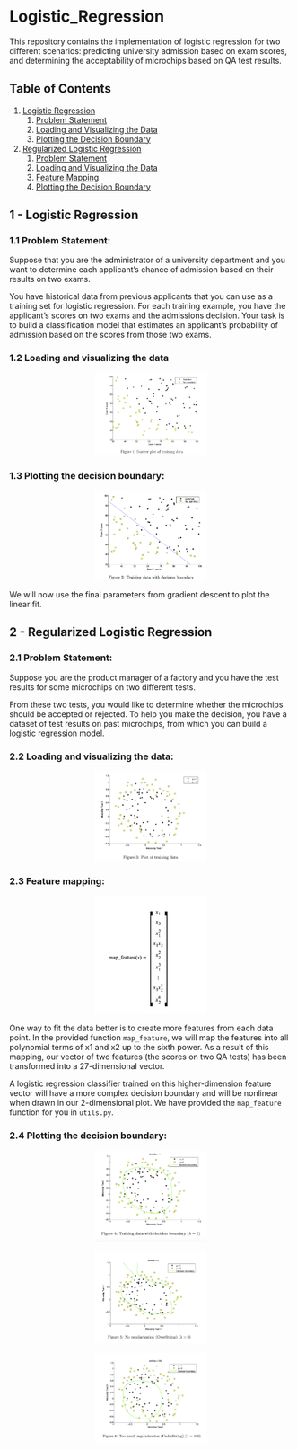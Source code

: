 # Logistic_Regression

This repository contains the implementation of logistic regression for two different scenarios: predicting university admission based on exam scores, and determining the acceptability of microchips based on QA test results.

## Table of Contents
1. [Logistic Regression](#logistic-regression)
    1. [Problem Statement](#problem-statement-1)
    2. [Loading and Visualizing the Data](#loading-and-visualizing-the-data-1)
    3. [Plotting the Decision Boundary](#plotting-the-decision-boundary-1)
2. [Regularized Logistic Regression](#regularized-logistic-regression)
    1. [Problem Statement](#problem-statement-2)
    2. [Loading and Visualizing the Data](#loading-and-visualizing-the-data-2)
    3. [Feature Mapping](#feature-mapping)
    4. [Plotting the Decision Boundary](#plotting-the-decision-boundary-2)




## 1 - Logistic Regression

### 1.1 Problem Statement:
Suppose that you are the administrator of a university department and you want to determine each applicant’s chance of admission based on their results on two exams.

You have historical data from previous applicants that you can use as a training set for logistic regression.
For each training example, you have the applicant’s scores on two exams and the admissions decision.
Your task is to build a classification model that estimates an applicant’s probability of admission based on the scores from those two exams.

### 1.2 Loading and visualizing the data
<p align="center">
    <img src="images/Data1.png" alt="256 Byte Dual Port RAM" width="200" />
</p>

### 1.3 Plotting the decision boundary:
<p align="center">
    <img src="images/plotting_decision_boundary.png" alt="256 Byte Dual Port RAM" width="200" />
</p>

We will now use the final parameters from gradient descent to plot the linear fit.

## 2 - Regularized Logistic Regression

### 2.1 Problem Statement:
Suppose you are the product manager of a factory and you have the test results for some microchips on two different tests.

From these two tests, you would like to determine whether the microchips should be accepted or rejected.
To help you make the decision, you have a dataset of test results on past microchips, from which you can build a logistic regression model.

### 2.2 Loading and visualizing the data:
<p align="center">
    <img src="images/Data2.png" alt="256 Byte Dual Port RAM" width="200" />
</p>

### 2.3 Feature mapping:
<p align="center">
    <img src="images/feature_mapping.png" alt="256 Byte Dual Port RAM" width="200" />
</p>

One way to fit the data better is to create more features from each data point. In the provided function `map_feature`, we will map the features into all polynomial terms of x1 and x2 up to the sixth power.
As a result of this mapping, our vector of two features (the scores on two QA tests) has been transformed into a 27-dimensional vector.

A logistic regression classifier trained on this higher-dimension feature vector will have a more complex decision boundary and will be nonlinear when drawn in our 2-dimensional plot.
We have provided the `map_feature` function for you in `utils.py`.

### 2.4 Plotting the decision boundary:
<p align="center">
    <img src="images/lambda1.png" alt="256 Byte Dual Port RAM" width="200" />
</p>
<p align="center">
    <img src="images/lambda2.png" alt="256 Byte Dual Port RAM" width="200" />
</p>
<p align="center">
    <img src="images/lambda3.png" alt="256 Byte Dual Port RAM" width="200" />
</p>
